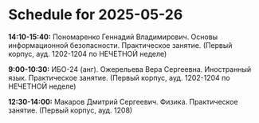 # Schedule for 2025-05-26

**14:10-15:40:** Пономаренко Геннадий Владимирович. Основы информационной безопасности. Практическое занятие. (Первый корпус, ауд. 1202-1204 по НЕЧЕТНОЙ неделе)

**9:00-10:30:** ИБО-24 (анг). Ожерельева Вера Сергеевна. Иностранный язык. Практическое занятие. (Первый корпус, ауд. 1202-1204 по НЕЧЕТНОЙ неделе)

**12:30-14:00:** Макаров Дмитрий Сергеевич. Физика. Практическое занятие. (Первый корпус, ауд. 1208)

